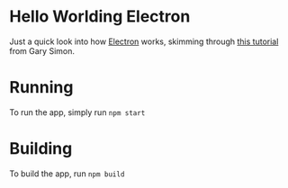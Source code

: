 # Hello Worlding Electron

Just a quick look into how [Electron](https://www.electronjs.org/) works, skimming through [this tutorial](https://www.youtube.com/watch?v=2RxHQoiDctI) from Gary Simon.

# Running
To run the app, simply run `npm start`

# Building
To build the app, run `npm build`